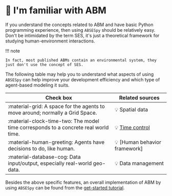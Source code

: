 # :checkered_flag: I'm familiar with ABM

<!-- 如果你了解ABM相关的概念，并有基本的Python编程经验，那么使用`ABSESpy`应该比较容易。
请不要被SES的概念吓到，这只是一个研究人类与环境交互的理论框架。
你只需要明白，使用`ABSESpy`会在哪些方面帮助你提升开发效率，它适用于哪一类多主体建模。

事实上，大多数发表的多主体模型都含有环境要素，只是它们没有用SES的概念。 -->

If you understand the concepts related to ABM and have basic Python programming experience, then using `ABSESpy` should be relatively easy.
Don't be intimidated by the term SES, it's just a theoretical framework for studying human-environment interactions.

!!! note

    In fact, most published ABMs contain an environmental system, they just don't use the concept of SES.

The following table may help you to understand what aspects of using `ABSESpy` can help improve your development efficiency and which type of agent-based modeling it suits.

| Check box      | Related sources                          |
| ----------- | ------------------------------------ |
| :material-grid: A space for the agents to move around; normally a Grid Space.       | :bulb: Spatial data |
| :material-clock-time-two: The model time corresponds to a concrete real world time. | :bulb: [Time control] |
| :material-human-greeting: Agents have decisions to do, like human. | :bulb: [Human behavior framework] |
| :material-database-cog: Data input/output, especially real-world geo-data. | :bulb: Data management |

Besides the above specific features, an overall implementation of ABM by using `ABSESpy` can be found from the [get-started tutorial].

<!-- links -->
  [get-started tutorial]: ../home/get_started.md

  <!-- [wiki pages]: ../wiki/about.md -->
  <!-- [Spatial data]: ../ -->
  [Time control]: ../tutorial/beginner/time_control.ipynb
